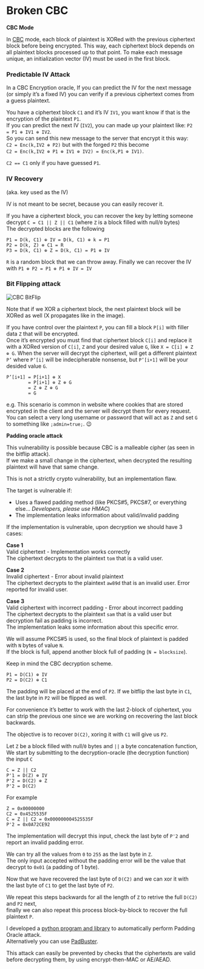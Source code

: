 # Broken CBC

**CBC Mode**

In [CBC](https://en.wikipedia.org/wiki/Block\_cipher\_mode\_of\_operation#Cipher\_Block\_Chaining\_.28CBC.29) mode, each block of plaintext is XORed with the previous ciphertext block before being encrypted. This way, each ciphertext block depends on all plaintext blocks processed up to that point. To make each message unique, an initialization vector (IV) must be used in the first block.

### **Predictable IV Attack**

In a CBC Encryption oracle, If you can predict the IV for the next message (or simply it’s a fixed IV) you can verify if a previous ciphertext comes from a guess plaintext.

You have a ciphertext block `C1` and it’s IV `IV1`, you want know if that is the encryption of the plaintext `P1`.\
If you can predict the next IV (`IV2`), you can made up your plaintext like: `P2 = P1 ⊕ IV1 ⊕ IV2`.\
So you can send this new message to the server that encrypt it this way:\
`C2 = Enc(k,IV2 ⊕ P2)` but with the forged `P2` this become\
`C2 = Enc(k,IV2 ⊕ P1 ⊕ IV1 ⊕ IV2) = Enc(k,P1 ⊕ IV1)`.

`C2 == C1` only if you have guessed `P1`.

### **IV Recovery**

(aka. key used as the IV)

IV is not meant to be secret, because you can easily recover it.

If you have a ciphertext block, you can recover the key by letting someone decrypt `C = C1 || Z || C1` (where `Z` is a block filled with null/`0` bytes)\
The decrypted blocks are the following

```
P1 = D(k, C1) ⊕ IV = D(k, C1) ⊕ k = P1
P2 = D(k, Z) ⊕ C1 = R
P3 = D(k, C1) ⊕ Z = D(k, C1) = P1 ⊕ IV
```

`R` is a random block that we can throw away. Finally we can recover the IV with `P1 ⊕ P2 = P1 ⊕ P1 ⊕ IV = IV`

### **Bit Flipping attack**

![CBC BitFlip](https://pequalsnp-team.github.io/assets/cbc\_bitflip.png)

Note that if we XOR a ciphertext block, the next plaintext block will be XORed as well (X propagates like in the image).

If you have control over the plaintext `P`, you can fill a block `P[i]` with filler data `Z` that will be encrypted.\
Once it’s encrypted you must find that ciphertext block `C[i]` and replace it with a XORed version of `C[i]`, `Z` and your desired value `G`, like `X = C[i] ⊕ Z ⊕ G`. When the server will decrypt the ciphertext, will get a different plaintext `P’` where `P’[i]` will be indecipherable nonsense, but `P’[i+1]` will be your desided value `G`.

```
P’[i+1] = P[i+1] ⊕ X
        = P[i+1] ⊕ Z ⊕ G
        = Z ⊕ Z ⊕ G
        = G
```

e.g. This scenario is common in website where cookies that are stored encrypted in the client and the server will decrypt them for every request.\
You can select a very long username or password that will act as `Z` and set `G` to something like `;admin=true;`. :wink:

**Padding oracle attack**

This vulnerability is possible because CBC is a malleable cipher (as seen in the bitflip attack).\
If we make a small change in the ciphertext, when decrypted the resulting plaintext will have that same change.

This is not a strictly crypto vulnerability, but an implementation flaw.

The target is vulnerable if:

* Uses a flawed padding method (like PKCS#5, PKCS#7, or everything else… _Developers, please use HMAC_)
* The implementation leaks information about valid/invalid padding

If the implementation is vulnerable, upon decryption we should have 3 cases:

**Case 1**\
Valid ciphertext - Implementation works correctly\
The ciphertext decrypts to the plaintext `tom` that is a valid user.

**Case 2**\
Invalid ciphertext - Error about invalid plaintext\
The ciphertext decrypts to the plaintext `aw89d` that is an invalid user. Error reported for invalid user.

**Case 3**\
Valid ciphertext with incorrect padding - Error about incorrect padding\
The ciphertext decrypts to the plaintext `sam` that is a valid user but decryption fail as padding is incorrect.\
The implementation leaks some information about this specific error.

We will assume PKCS#5 is used, so the final block of plaintext is padded with `N` bytes of value `N`.\
If the block is full, append another block full of padding (`N = blocksize`).

Keep in mind the CBC decryption scheme.

```
P1 = D(C1) ⊕ IV 
P2 = D(C2) ⊕ C1
```

The padding will be placed at the end of `P2`. If we bitflip the last byte in `C1`, the last byte in `P2` will be flipped as well.

For convenience it’s better to work with the last 2-block of ciphertext, you can strip the previous one since we are working on recovering the last block backwards.

The objective is to recover `D(C2)`, xoring it with `C1` will give us `P2`.

Let `Z` be a block filled with null/`0` bytes and `||` a byte concatenation function,\
We start by submitting to the decryption-oracle (the decryption function) the input `C`

```
C = Z || C2
P'1 = D(Z) ⊕ IV
P'2 = D(C2) ⊕ Z
P'2 = D(C2)
```

For example

```
Z = 0x00000000
C2 = 0x4525535F
C = Z || C2 = 0x000000004525535F
P'2 = 0x0A72CE92
```

The implementation will decrypt this input, check the last byte of `P'2` and report an invalid padding error.

We can try all the values from `0` to `255` as the last byte in `Z`.\
The only input accepted without the padding error will be the value that decrypt to `0x01` (a padding of 1 byte).

Now that we have recovered the last byte of `D(C2)` and we can xor it with the last byte of `C1` to get the last byte of `P2`.

We repeat this steps backwards for all the length of `Z` to retrive the full `D(C2)` and `P2` next,\
finally we can also repeat this process block-by-block to recover the full plaintext `P`.

I developed a [python program and library](https://github.com/dzonerzy/simsalapad) to automatically perform Padding Oracle attack.\
Alternatively you can use [PadBuster](https://github.com/GDSSecurity/PadBuster).

This attack can easily be prevented by checks that the ciphertexts are valid before decrypting them, by using encrypt-then-MAC or AE/AEAD.
